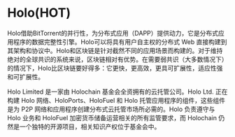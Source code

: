 # 

# Holo(HOT)

Holo借助BitTorrent的并行性，为分布式应用（DAPP）提供动力，它是分布式应用程序的数据完整性引擎。Holo可以将具有用户自主权的分布式 Web 直接构建到其架构和协议中。Holo和区块链是针对截然不同的应用场景而构建的。对于维持绝对的全球共识的系统来说，区块链相对有优势。在需要弱共识（大多数情况下）的情况下，Holo比区块链要好得多：它更快，更高效，更具可扩展性，适应性强和可扩展性。

Holo Limited 是一家由 Holochain 基金会全资拥有的云托管公司。Holo Ltd. 正在构建 Holo 网络、HoloPorts、HoloFuel 和 Holo 托管应用程序的组件，这些组件是为 P2P 网络和应用程序创建分布式云托管市场所必需的。Holo 负责遵守与 Holo 业务和 HoloFuel 加密货币储备运营相关的所有监管要求，而 Holochain 仍然是一个独特的开源项目，相关知识产权位于基金会中。

